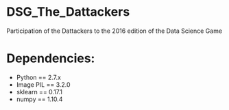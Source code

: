 # DSG_The_Dattackers
Participation of the Dattackers to the 2016 edition of the Data Science Game

# Dependencies:
* Python == 2.7.x
* Image PIL == 3.2.0
* sklearn == 0.17.1
* numpy == 1.10.4